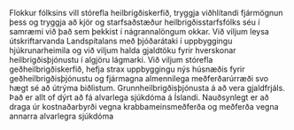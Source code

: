 Flokkur fólksins vill stórefla heilbrigðiskerfið, tryggja viðhlítandi fjármögnun þess og tryggja að kjör og starfsaðstæður heilbrigðisstarfsfólks séu í samræmi við það sem þekkist í nágrannalöngum okkar. Við viljum leysa útskriftarvanda Landspítalans með þjóðarátaki í uppbyggingu hjúkrunarheimila og við viljum halda gjaldtöku fyrir hverskonar heilbrigðisþjónustu í algjöru lágmarki. Við viljum stórefla geðheilbrigðiskerfið, hefja strax uppbyggingu nýs húsnæðis fyrir geðheilbrigðisþjónustu og fjármagna almennilega meðferðarúrræði svo hægt sé að útrýma biðlistum. Grunnheilbrigðisþjónusta á að vera gjaldfrjáls. Það er allt of dýrt að fá alvarlega sjúkdóma á Íslandi. Nauðsynlegt er að draga úr kostnaðarbyrði vegna krabbameinsmeðferða og meðferða vegna annarra alvarlegra sjúkdóma